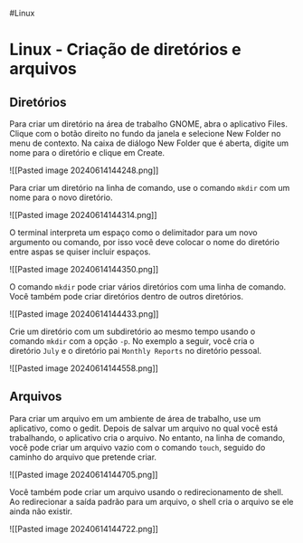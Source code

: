 #Linux 
# Linux - Criação de diretórios e arquivos

## Diretórios

Para criar um diretório na área de trabalho GNOME, abra o aplicativo Files. Clique com o botão direito no fundo da janela e selecione New Folder no menu de contexto. Na caixa de diálogo New Folder que é aberta, digite um nome para o diretório e clique em Create.

![[Pasted image 20240614144248.png]]

Para criar um diretório na linha de comando, use o comando `mkdir` com um nome para o novo diretório.

![[Pasted image 20240614144314.png]]

O terminal interpreta um espaço como o delimitador para um novo argumento ou comando, por isso você deve colocar o nome do diretório entre aspas se quiser incluir espaços.

![[Pasted image 20240614144350.png]]

O comando `mkdir` pode criar vários diretórios com uma linha de comando. Você também pode criar diretórios dentro de outros diretórios.

![[Pasted image 20240614144433.png]]

Crie um diretório com um subdiretório ao mesmo tempo usando o comando `mkdir` com a opção `-p`. No exemplo a seguir, você cria o diretório `July` e o diretório pai `Monthly Reports` no diretório pessoal.

![[Pasted image 20240614144558.png]]

## Arquivos

Para criar um arquivo em um ambiente de área de trabalho, use um aplicativo, como o gedit. Depois de salvar um arquivo no qual você está trabalhando, o aplicativo cria o arquivo. No entanto, na linha de comando, você pode criar um arquivo vazio com o comando `touch`, seguido do caminho do arquivo que pretende criar.

![[Pasted image 20240614144705.png]]

Você também pode criar um arquivo usando o redirecionamento de shell. Ao redirecionar a saída padrão para um arquivo, o shell cria o arquivo se ele ainda não existir.

![[Pasted image 20240614144722.png]]














